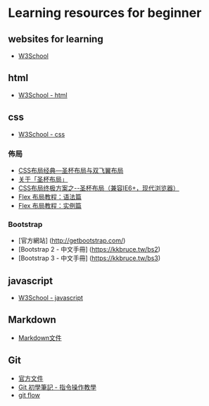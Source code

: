 # Learning resources for beginner

## websites for learning

* [W3School](https://www.w3schools.com/)


## html

* [W3School - html](https://www.w3schools.com/html/)


## css

* [W3School - css](https://www.w3schools.com/css/)

### 佈局

* [CSS布局经典—圣杯布局与双飞翼布局](http://www.cnblogs.com/star91/p/5773436.html)
* [关于「圣杯布局」](https://segmentfault.com/a/1190000004524159)
* [CSS布局终极方案之--圣杯布局（兼容IE6+，现代浏览器）](https://my.oschina.net/jsan/blog/368543)
* [Flex 布局教程：语法篇](http://www.ruanyifeng.com/blog/2015/07/flex-grammar.html)
* [Flex 布局教程：实例篇](http://www.ruanyifeng.com/blog/2015/07/flex-examples.html)


### Bootstrap
* [官方網站] (http://getbootstrap.com/)
* [Bootstrap 2 - 中文手冊] (https://kkbruce.tw/bs2)
* [Bootstrap 3 - 中文手冊] (https://kkbruce.tw/bs3)


## javascript

* [W3School - javascript](https://www.w3schools.com/js/)


## Markdown

* [Markdown文件](http://markdown.tw)


## Git

* [官方文件](https://git-scm.com/doc)
* [Git 初學筆記 - 指令操作教學](https://blog.longwin.com.tw/2009/05/git-learn-initial-command-2009/)
* [git flow](http://www.codeceo.com/article/how-to-use-git-flow.html)
